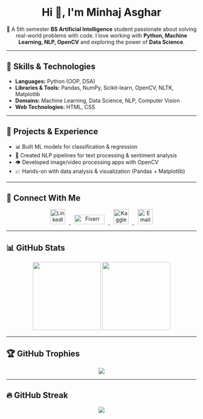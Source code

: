 <h1 align="center">Hi 👋, I'm Minhaj Asghar</h1>

<p align="center">
  🚀 A 5th semester <b>BS Artificial Intelligence</b> student passionate about solving real-world problems with code.  
  I love working with <b>Python, Machine Learning, NLP, OpenCV</b> and exploring the power of <b>Data Science</b>.
</p>

---

## 🧠 Skills & Technologies

- **Languages:** Python (OOP, DSA)  
- **Libraries & Tools:** Pandas, NumPy, Scikit-learn, OpenCV, NLTK, Matplotlib  
- **Domains:** Machine Learning, Data Science, NLP, Computer Vision  
- **Web Technologies:** HTML, CSS

---

## 💼 Projects & Experience

- 📊 Built ML models for classification & regression  
- 💬 Created NLP pipelines for text processing & sentiment analysis  
- 👁️ Developed image/video processing apps with OpenCV  
- 📈 Hands-on with data analysis & visualization (Pandas + Matplotlib)

---

## 🔗 Connect With Me

<p align="center">
  <a href="https://linkedin.com/in/minhajasghar" target="_blank">
    <img src="https://cdn-icons-png.flaticon.com/512/174/174857.png" alt="LinkedIn" width="40" height="40" style="margin: 0 10px;" />
  </a>
  <a href="https://fiverr.com/minhaj_asghar" target="_blank">
    <img src="https://upload.wikimedia.org/wikipedia/commons/3/3b/Fiverr_Logo_2022.svg" alt="Fiverr" width="80" height="25" style="margin: 0 10px;" />
  </a>
  <a href="https://kaggle.com/minhajasghar" target="_blank">
    <img src="https://cdn-icons-png.flaticon.com/512/1051/1051326.png" alt="Kaggle" width="40" height="40" style="margin: 0 10px;" />
  </a>
  <a href="mailto:minhaj.email@example.com" target="_blank">
    <img src="https://cdn-icons-png.flaticon.com/512/732/732200.png" alt="Email" width="40" height="40" style="margin: 0 10px;" />
  </a>
</p>


---

## 📊 GitHub Stats

<p align="center">
  <img src="https://github-readme-stats.vercel.app/api?username=minhajasghar&show_icons=true&theme=radical" height="180"/>
  <img src="https://github-readme-stats.vercel.app/api/top-langs/?username=minhajasghar&layout=compact&theme=radical" height="180"/>
</p>

---

## 🏆 GitHub Trophies

<p align="center">
  <img src="https://github-profile-trophy.vercel.app/?username=minhajasghar&theme=radical&row=1&column=6"/>
</p>

---

## 🔥 GitHub Streak

<p align="center">
  <img src="https://github-readme-streak-stats.herokuapp.com?user=minhajasghar&theme=radical&hide_border=false"/>
</p>
